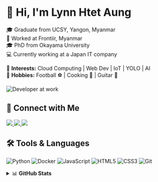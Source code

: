 # 👋 Hi, I'm Lynn Htet Aung

🎓 Graduate from UCSY, Yangon, Myanmar  
💼 Worked at Frontiir, Myanmar  
🎓 PhD from Okayama University  
💻 Currently working at a Japan IT company  

🚀 **Interests:** Cloud Computing | Web Dev | IoT | YOLO | AI  
🎯 **Hobbies:** Football ⚽ | Cooking 🍳 | Guitar 🎸  

![Developer at work](https://raw.githubusercontent.com/abhisheknaiidu/abhisheknaiidu/master/code.gif)

## 🔗 Connect with Me
<p>
  <a href="https://www.linkedin.com/in/lynn-htet-aung-89b4b51a4/">
    <img src="https://img.shields.io/badge/LinkedIn-0077B5.svg?logo=linkedin&logoColor=white" />
  </a>
  <a href="https://github.com/lynnhtetaung">
    <img src="https://img.shields.io/badge/GitHub-000000.svg?logo=github&logoColor=white" />
  </a>
  <a href="https://twitter.com/yourusername">
    <img src="https://img.shields.io/badge/Twitter-1DA1F2.svg?logo=twitter&logoColor=white" />
  </a>
</p>

## 🛠 Tools & Languages
![Python](https://img.shields.io/badge/Python-3776AB?style=flat&logo=python&logoColor=white)
![Docker](https://img.shields.io/badge/Docker-2496ED?style=flat&logo=docker&logoColor=white)
![JavaScript](https://img.shields.io/badge/JavaScript-F7DF1E?style=flat&logo=javascript&logoColor=black)
![HTML5](https://img.shields.io/badge/HTML5-E34F26?style=flat&logo=html5&logoColor=white)
![CSS3](https://img.shields.io/badge/CSS3-1572B6?style=flat&logo=css3&logoColor=white)
![Git](https://img.shields.io/badge/Git-F05032?style=flat&logo=git&logoColor=white)

<details>
  <summary>📊 <strong>GitHub Stats</strong></summary>

  <table>
    <tr>
      <td>
        <img src="https://github-readme-stats.vercel.app/api?username=lynnhtetaung&show_icons=true&theme=tokyonight&hide_title=false&hide_border=false" />
      </td>
      <td>
        <img src="https://github-readme-stats.vercel.app/api/top-langs/?username=lynnhtetaung&layout=compact&theme=tokyonight" />
      </td>
    </tr>
  </table>

</details>
